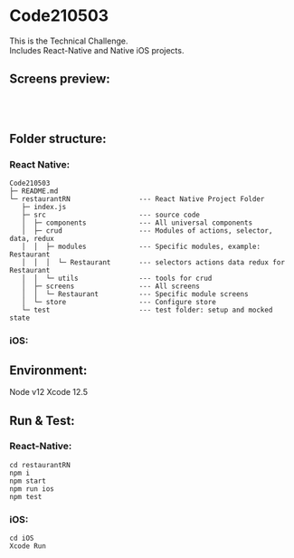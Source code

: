 # Code210503
This is the Technical Challenge.<br>
Includes React-Native and Native iOS projects.

## Screens preview:<br>
<br>

<br>

## Folder structure:<br>

### React Native:<br>

```
Code210503
├─ README.md
└─ restaurantRN                 --- React Native Project Folder
   ├─ index.js
   ├─ src                       --- source code
   │  ├─ components             --- All universal components
   │  ├─ crud                   --- Modules of actions, selector, data, redux
   │  │  ├─ modules             --- Specific modules, example: Restaurant
   │  │  │  └─ Restaurant       --- selectors actions data redux for Restaurant
   │  │  └─ utils               --- tools for crud
   │  ├─ screens                --- All screens
   │  │  └─ Restaurant          --- Specific module screens
   │  └─ store                  --- Configure store
   └─ test                      --- test folder: setup and mocked state
```

### iOS:


## Environment:
Node v12
Xcode 12.5

## Run & Test:
### React-Native:
```
cd restaurantRN
npm i
npm start
npm run ios
npm test
```
### iOS:
```
cd iOS
Xcode Run
```
